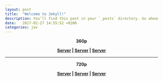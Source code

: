 ```yaml
---
layout: post
title:  "Welcome to Jekyll!"
description: You’ll find this post in your `_posts` directory. Go ahead and edit it and re-build the site to see your changes.
date:   2017-02-27 14:55:52 +0200
categories: jav
---
```

<center>
<p>
<b>360p</b></p>
<p>
<b><a href="#">Server</a> | <a href="#">Server</a> | <a href="#">Server</a></b></p>
<hr/><p>
<b>720p</b></p>
<p>
<b><a href="#">Server</a> | <a href="#">Server</a> | <a href="#">Server</a></b></p>
</center>
